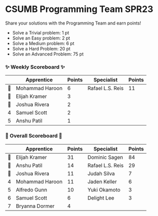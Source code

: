# CSUMB Programming Team SPR23

Share your solutions with the Programming Team and earn points!

- Solve a Trivial problem: 1 pt
- Solve an Easy problem: 2 pt
- Solve a Medium problem: 6 pt
- Solve a Hard Problem: 20 pt
- Solve an Advanced Problem: 75 pt

### ✨ Weekly Scoreboard ✨
| |Apprentice|Points|Specialist|Points|
|-------|-------|-------|-------|-------|
|🥇|Mohammad Haroon|6|Rafael L.S. Reis|11|
|🥈|Elijah Kramer|3| | |
|🥉|Joshua Rivera|2| | |
|4|Samuel Scott|2| | |
|5|Anshu Patil|1| | |

### 🏁 Overall Scoreboard 🏁
| |Apprentice|Points|Specialist|Points|
|-------|-------|-------|-------|-------|
|🥇|Elijah Kramer|31|Dominic Sagen|84|
|🥈|Anshu Patil|14|Rafael L.S. Reis|29|
|🥉|Joshua Rivera|11|Judah Silva|7|
|4|Mohammad Haroon|11|Jaden Keller|6|
|5|Alfredo Gunn|10|Yuki Okamoto|3|
|6|Samuel Scott|6|Delight Lee|3|
|7|Bryanna Dormer|4| | |

